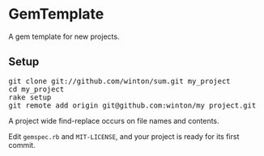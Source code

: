 GemTemplate
===========

A gem template for new projects.

Setup
-----

<pre>
git clone git://github.com/winton/sum.git my_project
cd my_project
rake setup
git remote add origin git@github.com:winton/my_project.git
</pre>

A project wide find-replace occurs on file names and contents.

Edit <code>gemspec.rb</code> and <code>MIT-LICENSE</code>, and your project is ready for its first commit.
